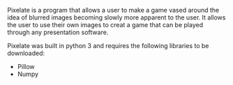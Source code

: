Pixelate is a program that allows a user to make a game vased around the idea of blurred images becoming 
slowly more apparent to the user. It allows the user to use their own images to creat a game that can be played
through any presentation software.

Pixelate was built in python 3 and requires the following libraries to be downloaded:
- Pillow
- Numpy

